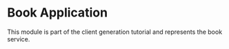# Book Application

This module is part of the client generation tutorial and represents the book service.
